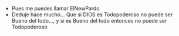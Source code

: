 - Pues me puedes llamar ElNewPardo
- Deduje hace mucho... Que si DIOS es Todopoderoso no puede ser Bueno del todo..., y si es Bueno del todo entonces no puede ser Todopoderoso

<!---
ElNewPardo/ElNewPardo is a ✨ special ✨ repository because its `README.md` (this file) appears on your GitHub profile.
You can click the Preview link to take a look at your changes.
--->
